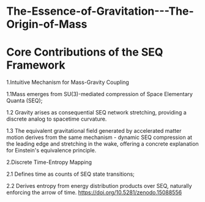# The-Essence-of-Gravitation---The-Origin-of-Mass
# Core Contributions of the SEQ Framework

1.Intuitive Mechanism for Mass-Gravity Coupling

   1.1Mass emerges from SU(3)-mediated compression of Space Elementary Quanta (SEQ);

   1.2 Gravity arises as consequential SEQ network stretching, providing a discrete analog to spacetime curvature.

   1.3 The equivalent gravitational field generated by accelerated matter motion derives from the same mechanism - dynamic SEQ compression at the leading edge and stretching in the wake, offering a concrete explanation for Einstein's equivalence principle.

 2.Discrete Time-Entropy Mapping

  2.1 Defines time as counts of SEQ state transitions;
  
  2.2 Derives entropy from energy distribution products over SEQ, naturally enforcing the arrow of time.
 https://doi.org/10.5281/zenodo.15088556
